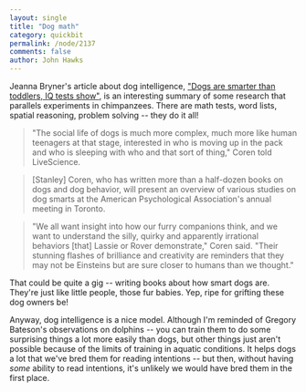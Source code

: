 ```yaml
---
layout: single 
title: "Dog math" 
category: quickbit
permalink: /node/2137
comments: false 
author: John Hawks 
---
```




Jeanna Bryner's article about dog intelligence, <a href="http://www.msnbc.msn.com/id/32349079/ns/health-pet_health/">"Dogs are smarter than toddlers, IQ tests show"</a>, is an interesting summary of some research that parallels experiments in chimpanzees. There are math tests, word lists, spatial reasoning, problem solving -- they do it all!

<blockquote>"The social life of dogs is much more complex, much more like human teenagers at that stage, interested in who is moving up in the pack and who is sleeping with who and that sort of thing," Coren told LiveScience.</blockquote>

<blockquote>[Stanley] Coren, who has written more than a half-dozen books on dogs and dog behavior, will present an overview of various studies on dog smarts at the American Psychological Association's annual meeting in Toronto.</blockquote>

<blockquote>"We all want insight into how our furry companions think, and we want to understand the silly, quirky and apparently irrational behaviors [that] Lassie or Rover demonstrate," Coren said. "Their stunning flashes of brilliance and creativity are reminders that they may not be Einsteins but are sure closer to humans than we thought."</blockquote>

That could be quite a gig -- writing books about how smart dogs are. They're just like little people, those fur babies. Yep, ripe for grifting these dog owners be!

Anyway, dog intelligence is a nice model. Although I'm reminded of Gregory Bateson's observations on dolphins -- you can train them to do some surprising things a lot more easily than dogs, but other things just aren't possible because of the limits of training in aquatic conditions. It helps dogs a lot that we've bred them for reading intentions -- but then, without having <i>some</i> ability to read intentions, it's unlikely we would have bred them in the first place. 

